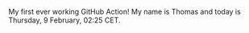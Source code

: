 My first ever working GitHub Action!
My name is Thomas and today is Thursday, 9 February, 02:25 CET. 
